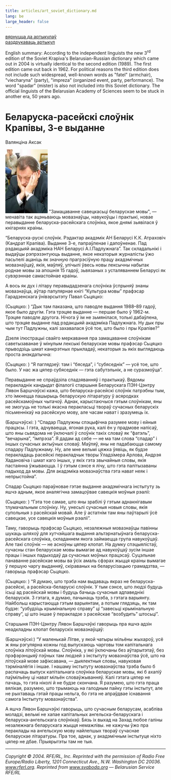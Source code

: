 ```yaml
---
title: articles/art_soviet_dictionary.md 
lang: be
large_header: false
---
```








<a href="articles_by.html">вярнуцца да артыкулаў</a><br />
<a href="#">раздрукаваць артыкул</a><br />



English summary: According to the independent linguists the new 3<sup>rd</sup> edition of the Soviet Krapiva's Belarusian-Russian dictionary which came out in 2004 is virtually identical to the second edition (1989). The first edition came out back in 1962. For political reasons the third edition does not include such widespread, well-known words as "fatel" (armchair), "viecharyna" (party), "impreza" (organized event, party, performance). The word "spadar" (mister) is also not included into this Soviet dictionary. The official linguists of the Belarusian Academy of Sciences seem to be stuck in another era, 50 years ago.

<h1 id="беларуска-расейскі-слоўнік-крапівы-3-е-выданне">Беларуска-расейскі слоўнік Крапівы, 3-е выданне</h1>

Валянціна Аксак


<img src="img/padluzny.jpg" title="Padluzny (Падлужны) — the director of the Linguistics Institute at the Belarusian Academy of Sciences that produced this Soviet dictionary" width="133" height="200" alt="Padluzny (Падлужны) — the director of the Linguistics Institute at the Belarusian Academy of Sciences that produced this Soviet dictionary" /> "Замацаванне савецкасьці беларускае мовы", — менавіта так ацэньваюць мовазнаўцы, навукоўцы і практыкі, новае перавыданне беларуска-расейскага слоўніка, якое днямі зьявілася ў кнігарнях краіны.


“Беларуска-рускі слоўнік. Рэдактар акадэмік АН Беларусі К.К. Атраховіч (Кандрат Крапіва). Выданне 3-е, папраўленае і дапоўненае. Пад рэдакцыяй акадэміка НАН Беларусі А.І.Падлужнага”. Так складальнікі і выдаўцы рэпрэзэнтуюць выданне, якое некаторыя журналісты ўжо пасьпелі ацаніць як значную прагрэсіўную працу акадэмічных мовазнаўцаў, якія, маўляў, улічылі ўвесь новы лексычны набытак роднае мовы за апошнія 15 гадоў, зьвязаных з усталяваннем Беларусі як сувэрэннае самастойнае краіны.


А вось як дух і літару перавыдадзенага слоўніка ўспрыняў знаны мовазнаўца, аўтар папулярнае кнігі “Культура мовы” прафэсар Гарадзенскага ўнівэрсытэту Павал Сьцяцко:


(Сьцяцко: ) “Дык там паказана, што паводле выдання 1988–89 гадоў, якое было другім. Гэта трэцяе выданне — першае было ў 1962-м. Трэцяе паводле другога. Нічога ў ім не зьмянілася, толькі дабаўлена, што трэцяе выданне пад рэдакцыяй акадэміка Падлужнага. Ну дык пры чым тут Падлужны, калі захавалася ўсё тое, што было і пры Крапіве?”


Дзеля ілюстрацыі свайго меркавання пра замацаванне слоўнікам саветызаванае ў мінулым лексыкі беларускае мовы прафэсар Сьцяцко прыводзіць шмат канкрэтных прыкладаў, некаторыя зь якіх выглядаюць проста анэкдатычна:


(Сьцяцко: ) “Я паглядзеў: там і “бяседа”, і “субяседнік” — усё тое, што было. У нас жа цяпер субяседнік — гэта сабутэльнік, а не суразмоўца”.


Перавыданне не  спраўдзіла спадзяванняў і практыкаў. Вядомы перакладнік кандыдат філалогіі старшыня Беларускага ПЭН-Цэнтру Лявон Баршчэўскі кажа, што беларуска-расейскі слоўнік патрэбны тым, хто імкнецца пашырыць беларускую літаратуру ў асяродках расейскамоўных чытачоў. Аднак, карыстаючыся гэтым слоўнікам, яны не  змогуць не  толькі якасна перакласьці твораў сучасных беларускіх пісьменнікаў на расейскую мову, але часам нават і зразумець іх.


(Баршчэўскі: ) “Спадар Падлужны спэцыфічна разумее мову і ейныя працэсы. І гэта, адчуваецца, ягоная рука, калі ён у прадмове напісаў, што яны сьвядома не ўключалі ў слоўнік такіх словаў як “фатэль”, “вечарына”, “імпрэза”. Я дадам ад сябе — не ма там слова “спадар” і іншых сучасных актыўных словаў. Маўляў, яны не падабаюцца самому спадару Падлужнаму. Ну, але мне вельмі цяжка ўявіць, як будзе перакладаць расейскі перакладчык творы Ўладзімера Арлова, Андрэя Хадановіча і шмат каго іншых, у якіх гэта звычайныя словы, якія пастаянна ўжываюцца. І ў гэтым сэнсе я лічу, што гэта палітызаваны падыход да мовы. Для акадэміка мовазнаўства гэта нават неяк і непрыстойна”.


Спадар Сьцяцко параўновае гэтае выданне акадэмічнага інстытуту зь яшчэ адным, якое аналягічна замацоўвае савецкія моўныя рэаліі:


(Сьцяцко: ) “Гэта тое самае, што яны зрабілі ў гэтым аднакнігавым тлумачальным слоўніку. Ну, унесьлі сучасныя новыя словы, якія супольныя з расейскай мовай. Але ў астатнім там яны паўтарылі ўсё савецкае, усе савецкія моўныя рэаліі”.


Таму, гаворыць прафэсар Сьцяцко, незалежныя мовазнаўцы павінны шукаць шляхоў для хутчэйшага выдання альтэрнатыўнага беларуска-расейскага слоўніка, складаннем якога займаецца група навукоўцаў. Але такі слоўнік — не асноўны цяпер клопат. На думку спэцыялістаў, сучасны стан беларускае мовы вымагае ад навукоўцаў зусім іншае працы і іншых падыходаў да сучасных моўных працэсаў. Суцэльнае панаванне расейскае мовы ва ўсіх амаль сфэрах жыцця краіны вымагае ў першую чаргу выданняў, скіраваных на беларусізацыю грамадзтва, — гаворыць прафэсар Сьцяцко.


(Сьцяцко: ) “Я думаю, што трэба нам выдаваць якраз не беларуска-расейскі, а расейска-беларускі слоўнік. У тым сэнсе, што людзі будуць ісьці ад расейскай мовы і будуць бачыць сучасныя адпаведнікі беларускія. З гэтага, я думаю, пачынаць трэба, з гэтага варыянту. Найбольш карыстаюцца гэтым варыянтам, а потым глядзяць, як там будзе: “узбудзіць крымінальную справу” ці “завесьці крымінальную справу”, ці што іншае ў перакладзе з расейскае “возбудить” штосьці”.


Старшыня ПЭН-Цэнтру Лявон Баршчэўкі гаворыць пра яшчэ адзін неадкладны клопат беларускіх мовазнаўцаў:


(Баршчэўскі:) “У маленькай Літве, у якой чатыры мільёны жыхароў, усё ж яны рэгулярна кожны год выпускаюць чарговы том капітальнага слоўніка літоўскай мовы. Слоўніка, у які ўключаны без аўтарытэтаў, без прэфэрэнцыяў пэўных там людзей з інстытуту мовазнаўства ўсё, што на літоўскай мове зафіксавана, — дыялектныя словы, навуковая тэрміналёгія і іншае. І нашаму інстытуту мовазнаўства трэба было б распачаць выпуск капітальнага слоўніка беларускае мовы, які б ахапіў паўмільёну ці нават мільён словаўжыванняў. Калі гэтага цяпер не пачаць, то гэта ніколі й не  будзе скончана. Я разумею, што гэта праца вялікая, разумею, што трымаюць на галодным пайку гэты інстытут, але не рыхтаваць гэтай працы нельга, бо гэта не апраўдвае існавання самога Інстытуту мовазнаўства”.


А яшчэ Лявон Баршчэўкі гаворыць, што сучасным беларусам, асабліва моладзі, вельмі не хапае капітальных ангельска-беларускага і беларуска-ангельскага слоўнікаў. Бязь іх выхад на Захад любое галіны незалежнага беларускага жыцця немажлівы. не  кажучы ўжо пра пераклады на ангельскую мову найлепшых твораў сучаснае беларускае літаратуры. Пра тое, аднак, у акадэмічным інстытуце ніхто цяпер не  дбае. Прыярытэты там не  тыя.

<hr />

 *Copyright © 2004. RFE/RL, Inc. Reprinted with the permission of Radio Free Europe/Radio Liberty, 1201 Connecticut Ave., N.W. Washington DC 20036. www.rferl.org. Reprinted from www.svaboda.org — Belarusian Service RFE/RL* 



